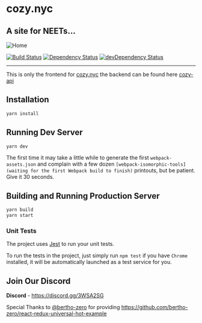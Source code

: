 # cozy.nyc

## A site for NEETs...

![Home](docs/design/desktop/Homepage-Desktop.png)

[![Build Status](https://travis-ci.org/cozy-nyc/cozy-nyc.svg?branch=master&style=flat-square)](https://travis-ci.org/cozy-nyc/cozy-nyc) [![Dependency Status](https://david-dm.org/cozy-nyc/cozy.nyc.svg?style=flat-square)](https://david-dm.org/cozy-nyc/cozy.nyc) [![devDependency Status](https://david-dm.org/cozy-nyc/cozy.nyc/dev-status.svg?style=flat-square)](https://david-dm.org/cozy-nyc/cozy.nyc?type=dev)

--------------------------------------------------------------------------------

This is only the frontend for [cozy.nyc](https://cozy.nyc) the backend can be found here [cozy-api](https://github.com/cozy-nyc/cozy-api)

## Installation

```bash
yarn install
```

## Running Dev Server

```bash
yarn dev
```

The first time it may take a little while to generate the first `webpack-assets.json` and complain with a few dozen `[webpack-isomorphic-tools] (waiting for the first Webpack build to finish)` printouts, but be patient. Give it 30 seconds.


## Building and Running Production Server

```bash
yarn build
yarn start
```


### Unit Tests

The project uses [Jest](https://facebook.github.io/jest/) to run your unit tests.

To run the tests in the project, just simply run `npm test` if you have `Chrome` installed, it will be automatically launched as a test service for you.

## Join Our Discord

**Discord** - <https://discord.gg/3WSA2SG>

Special Thanks to [@bertho-zero](https://github.com/bertho-zero) for providing <https://github.com/bertho-zero/react-redux-universal-hot-example>
